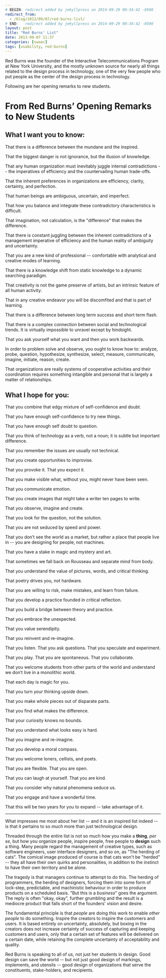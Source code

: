 ```yaml
---
# BEGIN: redirect added by jekyllpress on 2014-09-29 00:34:42 -0500
redirect_from:
  - /blog/2013/09/07/red-burns-list/
# END:   redirect added by jekyllpress on 2014-09-29 00:34:42 -0500
layout: post
title: "Red Burns' List"
date: 2013-09-07 11:37
categories: [swaac]
tags: [usability, red-burns]
---
```

Red Burns was the founder of the Interactive Telecommunications
Program at New York University, and the mostly unknown source for
nearly all things related to the design process in technology, one of
the very few people who put people as the center of the design process
in technology.

Following are her opening remarks to new students.

# From Red Burns’ Opening Remarks to New Students

## What I want you to know:

That there is a difference between the mundane and the inspired.

That the biggest danger is not ignorance, but the illusion of knowledge.

That any human organization must inevitably juggle internal contradictions -- the imperatives of efficiency and the countervailing human trade-offs.

That the inherent preferences in organizations are efficiency, clarity, certainty, and perfection.

That human beings are ambiguous, uncertain, and imperfect.

That how you balance and integrate these contradictory characteristics is difficult.

That imagination, not calculation, is the "difference" that makes the difference.

That there is constant juggling between the inherent contradictions of a management imperative of efficiency and the human reality of ambiguity and uncertainty.

That you are a new kind of professional -- comfortable with analytical and creative modes of learning.

That there is a knowledge shift from static knowledge to a dynamic searching paradigm.

That creativity is not the game preserve of artists, but an intrinsic feature of all human activity.

That in any creative endeavor you will be discomfited and that is part of learning.

That there is a difference between long term success and short term flash.

That there is a complex connection between social and technological trends. It is virtually impossible to unravel except by hindsight.

That you ask yourself what you want and then you work backwards.

In order to problem solve and observe, you ought to know how to: analyze, probe, question, hypothesize, synthesize, select, measure, communicate, imagine, initiate, reason, create.

That organizations are really systems of cooperative activities and their coordination requires something intangible and personal that is largely a matter of relationships.

## What I hope for you:

That you combine that edgy mixture of self-confidence and doubt.

That you have enough self-confidence to try new things.

That you have enough self doubt to question.

That you think of technology as a verb, not a noun; it is subtle but important difference.

That you remember the issues are usually not technical.

That you create opportunities to improvise.

That you provoke it. That you expect it.

That you make visible what, without you, might never have been seen.

That you communicate emotion.

That you create images that might take a writer ten pages to write.

That you observe, imagine and create.

That you look for the question, not the solution.

That you are not seduced by speed and power.

That you don’t see the world as a market, but rather a place that people live in -- you are designing for people, not machines.

That you have a stake in magic and mystery and art.

That sometimes we fall back on Rousseau and separate mind from body.

That you understand the value of pictures, words, and critical thinking.

That poetry drives you, not hardware.

That you are willing to risk, make mistakes, and learn from failure.

That you develop a practice founded in critical reflection.

That you build a bridge between theory and practice.

That you embrace the unexpected.

That you value serendipity.

That you reinvent and re-imagine.

That you listen. That you ask questions. That you speculate and experiment.

That you play. That you are spontaneous. That you collaborate.

That you welcome students from other parts of the world and understand we don’t live in a monolithic world.

That each day is magic for you.

That you turn your thinking upside down.

That you make whole pieces out of disparate parts.

That you find what makes the difference.

That your curiosity knows no bounds.

That you understand what looks easy is hard.

That you imagine and re-imagine.

That you develop a moral compass.

That you welcome loners, cellists, and poets.

That you are flexible. That you are open.

That you can laugh at yourself. That you are kind.

That you consider why natural phenomena seduce us.

That you engage and have a wonderful time.

That this will be two years for you to expand -- take advantage of it.


----------

What impresses me most about her list -- and it is an inspired list
indeed -- is that it pertains to so *much* more than just
technological design.

Threaded through the entire list is not so much how you make a
**thing**, *per se*, but how you organize people, inspire people, free
people to **design** such a thing. Many people regard the management
of creative types, such as software engineers, user interface
designers, and so on, as "The herding of cats". The comical image
produced of course is that cats won't be "herded" -- they all have
their own quirks and personalities, in addition to the instinct to
have their own territory and be alone.

The tragedy is that managers continue to attempt to do this. The
herding of programmers, the herding of designers, forcing them into
some form of lock-step, predictable, and machinistic behaviour in
order to produce products on a scheduled basis. "But this is a
*business*" goes the argument. The reply is often "okay, okay",
further grumbling and the result is a mediocre product that falls
short of the founders' vision and desire.

The fundamental principle is that *people* are doing this work to
enable *other people* to do something. Inspire the creators to inspire
the customers and users. It is based entirely on uncertainty,
absolutely, but boxing in the creators does not increase certainty of
success of capturing and keeping customers and users, only that a
certain set of features will be delivered on a certain date, while
retaining the complete uncertainty of acceptability and quality.

Red Burns is speaking to all of us, not just her students in
design. Good design can save the world -- but not just good design of
markings, implements, and utensils -- good design of organizations
that serve the constituents, stake-holders, and recipients.
